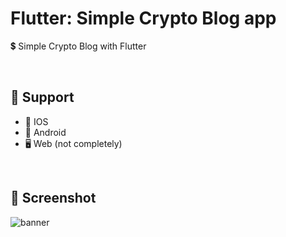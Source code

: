 # Flutter: Simple Crypto Blog app
💲 Simple Crypto Blog with Flutter

<br/>

## 📍 Support
- 🍎 IOS
- 🤖 Android
- 🖥 Web (not completely)

<br/>

## 📱 Screenshot 
![banner](https://github.com/SharifiDev/crypto_blog/raw/master/banner.png)
